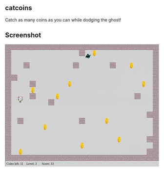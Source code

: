 ## catcoins

Catch as many coins as you can while dodging the ghost!

## Screenshot

![img](./assets/demo.png)
